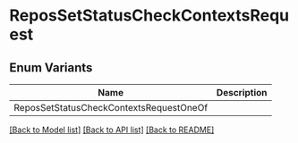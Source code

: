 # ReposSetStatusCheckContextsRequest

## Enum Variants

| Name | Description |
|---- | -----|
| ReposSetStatusCheckContextsRequestOneOf |  |

[[Back to Model list]](../README.md#documentation-for-models) [[Back to API list]](../README.md#documentation-for-api-endpoints) [[Back to README]](../README.md)


